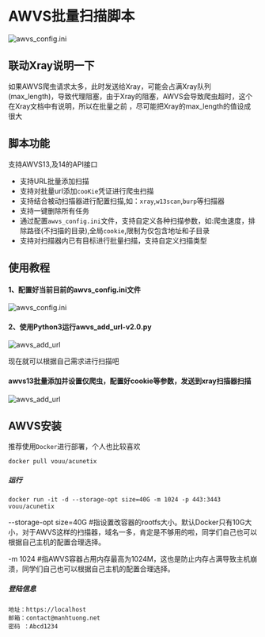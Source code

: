 # AWVS批量扫描脚本
![awvs_config.ini](https://s1.ax1x.com/2020/08/06/agCwPs.png)


## 联动Xray说明一下 
如果AWVS爬虫请求太多，此时发送给Xray，可能会占满Xray队列(max_length)，导致代理阻塞，由于Xray的阻塞，AWVS会导致爬虫超时，这个在Xray文档中有说明，所以在批量之前 ，尽可能把Xray的max_length的值设成很大

## 脚本功能
支持AWVS13,及14的API接口

* 支持URL批量添加扫描
* 支持对批量url添加`cooKie`凭证进行爬虫扫描
* 支持结合被动扫描器进行配置扫描,如：`xray`,`w13scan`,`burp`等扫描器
* 支持一键删除所有任务
* 通过配置`awvs_config.ini`文件，支持自定义各种扫描参数，如:爬虫速度，排除路径(不扫描的目录),全局`cookie`,限制为仅包含地址和子目录
* 支持对扫描器内已有目标进行批量扫描，支持自定义扫描类型

## 使用教程

#### 1、配置好当前目前的awvs_config.ini文件
![awvs_config.ini](https://github.com/test502git/awvs13_batch_py3/blob/master/add_log/config.png)


#### 2、使用Python3运行awvs_add_url-v2.0.py
![awvs_add_url](https://github.com/test502git/awvs13_batch_py3/blob/master/add_log/%E5%BE%AE%E4%BF%A1%E6%88%AA%E5%9B%BE_20200728190739.png)


现在就可以根据自己需求进行扫描吧


#### awvs13批量添加并设置仅爬虫，配置好cookie等参数，发送到xray扫描器扫描
![awvs_add_url](https://github.com/test502git/awvs13_batch_py3/blob/master/add_log/%E5%BE%AE%E4%BF%A1%E6%88%AA%E5%9B%BE_20200728204949.png)


## AWVS安装
推荐使用`Docker`进行部署，个人也比较喜欢

```
docker pull vouu/acunetix
```

##### 运行
```
docker run -it -d --storage-opt size=40G -m 1024 -p 443:3443 vouu/acunetix
```
 --storage-opt size=40G #指设置改容器的rootfs大小。默认Docker只有10G大小，对于AWVS这样的扫描器，域名一多，肯定是不够用的啦，同学们自己也可以根据自己主机的配置合理选择。
 
 -m 1024                #指AWVS容器占用内存最高为1024M，这也是防止内存占满导致主机崩溃，同学们自己也可以根据自己主机的配置合理选择。


##### 登陆信息
```
地址：https://localhost
邮箱：contact@manhtuong.net
密码 ：Abcd1234
```
